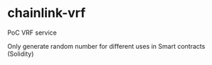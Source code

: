 # chainlink-vrf
PoC VRF service 

Only generate random number for different uses in Smart contracts (Solidity)

